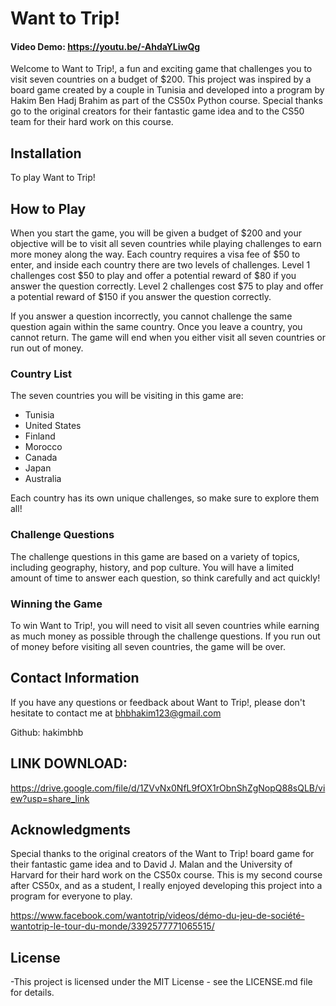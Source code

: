 # Want to Trip!

#### Video Demo:  https://youtu.be/-AhdaYLiwQg

Welcome to Want to Trip!, a fun and exciting game that challenges you to visit seven countries on a budget of $200. This project was inspired by a board game created by a couple in Tunisia and developed into a program by Hakim Ben Hadj Brahim as part of the CS50x Python course. Special thanks go to the original creators for their fantastic game idea and to the CS50 team for their hard work on this course.

## Installation

To play Want to Trip!


## How to Play

When you start the game, you will be given a budget of $200 and your objective will be to visit all seven countries while playing challenges to earn more money along the way. Each country requires a visa fee of $50 to enter, and inside each country there are two levels of challenges. Level 1 challenges cost $50 to play and offer a potential reward of $80 if you answer the question correctly. Level 2 challenges cost $75 to play and offer a potential reward of $150 if you answer the question correctly.

If you answer a question incorrectly, you cannot challenge the same question again within the same country. Once you leave a country, you cannot return. The game will end when you either visit all seven countries or run out of money.

### Country List

The seven countries you will be visiting in this game are:

- Tunisia
- United States
- Finland
- Morocco
- Canada
- Japan
- Australia

Each country has its own unique challenges, so make sure to explore them all!

### Challenge Questions

The challenge questions in this game are based on a variety of topics, including geography, history, and pop culture. You will have a limited amount of time to answer each question, so think carefully and act quickly!

### Winning the Game

To win Want to Trip!, you will need to visit all seven countries while earning as much money as possible through the challenge questions. If you run out of money before visiting all seven countries, the game will be over.

## Contact Information

If you have any questions or feedback about Want to Trip!, please don't hesitate to contact me at bhbhakim123@gmail.com 

Github: hakimbhb



## LINK DOWNLOAD:


https://drive.google.com/file/d/1ZVvNx0NfL9fOX1rObnShZgNopQ88sQLB/view?usp=share_link




## Acknowledgments

Special thanks to the original creators of the Want to Trip! board game for their fantastic game idea and to David J. Malan and the University of Harvard for their hard work on the CS50x course. This is my second course after CS50x, and as a student, I really enjoyed developing this project into a program for everyone to play.

https://www.facebook.com/wantotrip/videos/démo-du-jeu-de-société-wantotrip-le-tour-du-monde/3392577771065515/

## License

-This project is licensed under the MIT License - see the LICENSE.md file for details.
